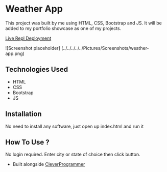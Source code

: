 # Weather App


This project was built by me using HTML, CSS, Bootstrap and JS. It will be added to my portfolio showcase as one of my projects.

[Live Repl Deployment](https://weather-app-api.ray-xavier-2021.repl.co/)


![Screenshot placeholder] (../../../../../Pictures/Screenshots/weather-app.png)

## Technologies Used
* HTML
* CSS
* Bootstrap
* JS

## Installation
No need to install any software, just open up index.html and run it


## How To Use ?
No login required. Enter city or state of choice then click button.


- Built alongside [CleverProgrammer](https://www.youtube.com/watch?v=lI1ae4REbFM&t=22368s)